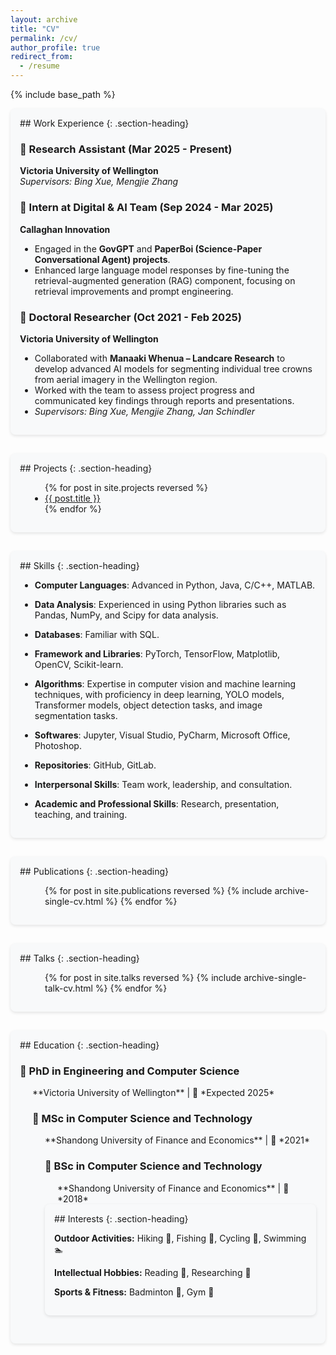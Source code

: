 ```yaml
---
layout: archive
title: "CV"
permalink: /cv/
author_profile: true
redirect_from:
  - /resume
---
```


{% include base_path %}

<div markdown="1" class="cv-section">
## Work Experience
{: .section-heading}

### 📌 Research Assistant (Mar 2025 - Present)  
**Victoria University of Wellington**  
*Supervisors: Bing Xue, Mengjie Zhang*

### 📌 Intern at Digital & AI Team (Sep 2024 - Mar 2025)  
**Callaghan Innovation**  
- Engaged in the **GovGPT** and **PaperBoi (Science-Paper Conversational Agent) projects**.
- Enhanced large language model responses by fine-tuning the retrieval-augmented generation (RAG) component, focusing on retrieval improvements and prompt engineering.  

### 📌 Doctoral Researcher (Oct 2021 - Feb 2025)  
**Victoria University of Wellington**  
- Collaborated with **Manaaki Whenua – Landcare Research** to develop advanced AI models for segmenting individual tree crowns from aerial imagery in the Wellington region.  
- Worked with the team to assess project progress and communicated key findings through reports and presentations.  
- *Supervisors: Bing Xue, Mengjie Zhang, Jan Schindler*
</div>


<div markdown="1" class="cv-section">
## Projects
{: .section-heading}

<ul class="projects-list" style="padding-left: 40px;">
  {% for post in site.projects reversed %}
    <li>
      <a href="{{ base_path }}{{ post.url }}" rel="permalink">{{ post.title }}</a>
    </li>
  {% endfor %}
</ul>
</div>


<div markdown="1" class="cv-section">
## Skills
{: .section-heading}

-  **Computer Languages**: Advanced in Python, Java, C/C++, MATLAB.  

-  **Data Analysis**: Experienced in using Python libraries such as Pandas, NumPy, and Scipy for data analysis.  

-  **Databases**: Familiar with SQL.  

-  **Framework and Libraries**: PyTorch, TensorFlow, Matplotlib, OpenCV, Scikit-learn.  

-  **Algorithms**: Expertise in computer vision and machine learning techniques, with proficiency in deep learning, YOLO models, Transformer models, object detection tasks, and image segmentation tasks.  

-  **Softwares**: Jupyter, Visual Studio, PyCharm, Microsoft Office, Photoshop.  

-  **Repositories**: GitHub, GitLab.  

-  **Interpersonal Skills**: Team work, leadership, and consultation.  

-  **Academic and Professional Skills**: Research, presentation, teaching, and training.  
</div>


<div markdown="1" class="cv-section">
## Publications
{: .section-heading}

<ul class="publications-list" style="padding-left: 40px;">
  {% for post in site.publications reversed %}
    {% include archive-single-cv.html %}
  {% endfor %}
</ul>
</div>


<div markdown="1" class="cv-section">
## Talks
{: .section-heading}

<ul class="talks-list" style="padding-left: 40px;">
  {% for post in site.talks reversed %}
    {% include archive-single-talk-cv.html %}
  {% endfor %}
</ul>
</div>


<div markdown="1" class="cv-section">
## Education
{: .section-heading}

### 📌 PhD in Engineering and Computer Science  
<div style="padding-left: 20px;">**Victoria University of Wellington** | 🎯 *Expected 2025*  

### 📌 MSc in Computer Science and Technology  
<div style="padding-left: 20px;">**Shandong University of Finance and Economics** | 🎯 *2021*  

### 📌 BSc in Computer Science and Technology  
<div style="padding-left: 20px;">**Shandong University of Finance and Economics** | 🎯 *2018*  
</div>


<div markdown="1" class="cv-section">
## Interests
{: .section-heading}

**Outdoor Activities:** Hiking 🚶, Fishing 🎣, Cycling 🚴, Swimming 🏊  

**Intellectual Hobbies:** Reading 📖, Researching 🧠  

**Sports & Fitness:** Badminton 🏸, Gym 💪  
</div>

<style>
.cv-section {
  margin-bottom: 30px;
  padding: 15px;
  background-color: #f8f9fa;
  border-radius: 8px;
  box-shadow: 0 2px 5px rgba(0,0,0,0.1);
}

.section-heading {
  color: rgb(32, 113, 135);
  border-bottom: 2px solid rgb(32, 113, 135);
  padding-bottom: 10px;
  margin-top: 0;
}

.subsection-heading {
  color: rgb(32, 113, 135);
  border-bottom: 1px solid #e0e0e0;
  padding-bottom: 8px;
  margin-top: 0;
}

/* Projects styling */
.projects-list {
  padding-left: 0;
}

.project-item {
  margin-bottom: 15px;
  border-bottom: 1px solid #eee;
  padding-bottom: 15px;
}

.project-item:last-child {
  border-bottom: none;
}

.project-item h3 {
  margin-bottom: 5px;
}

/* Skills styling */
.skills-wrapper {
  display: flex;
  flex-wrap: wrap;
  gap: 15px;
}

.skills-subsection {
  flex: 1 1 45%;
  min-width: 250px;
  background-color: white;
  padding: 12px;
  border-radius: 6px;
  box-shadow: 0 1px 3px rgba(0,0,0,0.08);
}

.skills-subsection ul {
  list-style-type: none;
  padding-left: 15px;
}

.skills-subsection li {
  padding: 5px 0;
  position: relative;
}

.skills-subsection li:before {
  content: "•";
  color: rgb(32, 113, 135);
  font-weight: bold;
  display: inline-block;
  width: 1em;
  margin-left: -1em;
}

/* Publications and talks lists */
.publications-list, .talks-list {
  padding-left: 0;
}

@media (max-width: 768px) {
  .skills-subsection {
    flex: 1 1 100%;
  }
}
</style>
